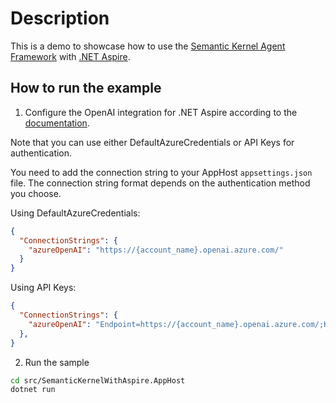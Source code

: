 # Description

This is a demo to showcase how to use the [Semantic Kernel Agent Framework](https://learn.microsoft.com/en-us/semantic-kernel/frameworks/agent/?pivots=programming-language-csharp) with [.NET Aspire](https://learn.microsoft.com/en-us/dotnet/aspire/get-started/aspire-overview).

## How to run the example

1. Configure the OpenAI integration for .NET Aspire according to the [documentation](https://learn.microsoft.com/en-us/dotnet/aspire/azureai/azureai-openai-integration?tabs=dotnet-cli#connect-to-an-existing-azure-openai-service).

Note that you can use either DefaultAzureCredentials or API Keys for authentication.

You need to add the connection string to your AppHost `appsettings.json` file. The connection string format depends on the authentication method you choose.

Using DefaultAzureCredentials:

```json
{
  "ConnectionStrings": {
    "azureOpenAI": "https://{account_name}.openai.azure.com/"
  }
}
```

Using API Keys:

```json
{
  "ConnectionStrings": {
    "azureOpenAI": "Endpoint=https://{account_name}.openai.azure.com/;Key={api_key};"
  },
}
```

2. Run the sample

```bash
cd src/SemanticKernelWithAspire.AppHost
dotnet run
```